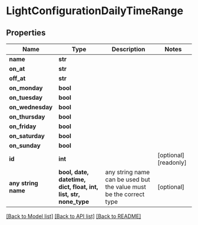 # LightConfigurationDailyTimeRange


## Properties
Name | Type | Description | Notes
------------ | ------------- | ------------- | -------------
**name** | **str** |  | 
**on_at** | **str** |  | 
**off_at** | **str** |  | 
**on_monday** | **bool** |  | 
**on_tuesday** | **bool** |  | 
**on_wednesday** | **bool** |  | 
**on_thursday** | **bool** |  | 
**on_friday** | **bool** |  | 
**on_saturday** | **bool** |  | 
**on_sunday** | **bool** |  | 
**id** | **int** |  | [optional] [readonly] 
**any string name** | **bool, date, datetime, dict, float, int, list, str, none_type** | any string name can be used but the value must be the correct type | [optional]

[[Back to Model list]](../README.md#documentation-for-models) [[Back to API list]](../README.md#documentation-for-api-endpoints) [[Back to README]](../README.md)


